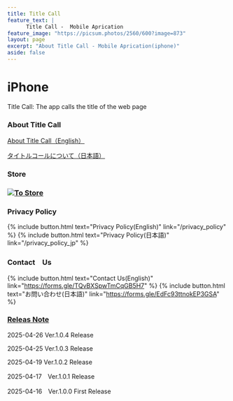 ```yaml
---
title: Title Call
feature_text: |
      Title Call -  Mobile Aprication
feature_image: "https://picsum.photos/2560/600?image=873"
layout: page
excerpt: "About Title Call - Mobile Aprication(iphone)"
aside: false
---
```


[link-0]: /
[link-1]: /about_titlecall_i_en
[link-2]: /about_titlecall_i_jp
[link-3]: https://apple.co/4jAiQKn

# iPhone
Title Call: The app calls the title of the web page

###  About Title Call
 [About Title Call（English）][link-1]
 
 [タイトルコールについて（日本語）][link-2]

###  Store
### [![To Store](/assets/title_call/qr-code.png)][link-3]

###  Privacy Policy

 {% include button.html text="Privacy Policy(English)" link="/privacy_policy" %}
 {% include button.html text="Privacy Policy(日本語)" link="/privacy_policy_jp" %}

###  Contact　Us

 {% include button.html text="Contact Us(English)" link="https://forms.gle/TQvBXSpwTmCqGB5H7" %}
 {% include button.html text="お問い合わせ(日本語)" link="https://forms.gle/EdFc93ttnokEP3GSA" %}
 
 
###  [Releas Note][link-0]
2025-04-26 Ver.1.0.4 Release

2025-04-25 Ver.1.0.3 Release

2025-04-19 Ver.1.0.2 Release

2025-04-17　Ver.1.0.1 Release

2025-04-16　Ver.1.0.0 First Release 
